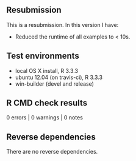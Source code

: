 ## Resubmission
This is a resubmission. In this version I have:

* Reduced the runtime of all examples to < 10s.

## Test environments
* local OS X install, R 3.3.3
* ubuntu 12.04 (on travis-ci), R 3.3.3
* win-builder (devel and release)

## R CMD check results

0 errors | 0 warnings | 0 notes

## Reverse dependencies

There are no reverse dependencies.
